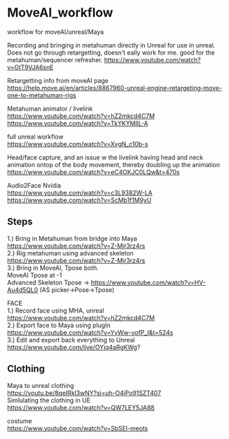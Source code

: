 # MoveAI_workflow
workflow for moveAI/unreal/Maya

Recording and bringing in metahuman directly in Unreal for use in unreal. Does not go through retargetting, doesn't eally work for me. good for the metahuman/sequencer refresher.
https://www.youtube.com/watch?v=GtT9VJA6snE

Retargetting info from moveAI page   
https://help.move.ai/en/articles/8867960-unreal-engine-retargeting-move-one-to-metahuman-rigs   

Metahuman animator / livelink   
https://www.youtube.com/watch?v=hZ2mkcd4C7M   
https://www.youtube.com/watch?v=TkYKYMllL-A   

full unreal workflow   
https://www.youtube.com/watch?v=XvgN_c10b-s   

Head/face capture, and an issue w the livelink having head and neck animation ontop of the body movement, thereby doubling up the animation   
https://www.youtube.com/watch?v=eC4OKJC0LQw&t=470s   

Audio2Face Nvidia   
https://www.youtube.com/watch?v=c3L9382W-LA   
https://www.youtube.com/watch?v=ScMb1f1M9yU   



## Steps
1.) Bring in Metahuman from bridge into Maya      
https://www.youtube.com/watch?v=Z-Mjr3rz4rs   
2.) Rig metahuman using advanced skeleton      
https://www.youtube.com/watch?v=Z-Mjr3rz4rs   
3.) Bring in MoveAI, Tpose both.   
MoveAI Tpose at -1   
Advanced Skeleton Tpose -> https://www.youtube.com/watch?v=HV-Au4d5QL0 (AS picker->Pose->Tpose)   

FACE   
1.) Record face using MHA, unreal   
https://www.youtube.com/watch?v=hZ2mkcd4C7M   
2.) Export face to Maya using plugIn   
https://www.youtube.com/watch?v=YyWw-yofP_I&t=524s   
3.) Edit and export back everything to Unreal   
https://www.youtube.com/live/OYjq4aRgKWg?   


## Clothing   
Maya to unreal clothing   
https://youtu.be/8qeIRkI3wNY?si=uh-O4iPo91SZT407   
Simlulating the clothing in UE   
https://www.youtube.com/watch?v=QW7LEY5JA88   
   
costume   
https://www.youtube.com/watch?v=SbSEI-meots   
